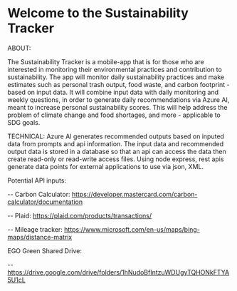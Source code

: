 # Welcome to the Sustainability Tracker

ABOUT:

The Sustainability Tracker is a mobile-app that is for those 
who are interested in monitoring their environmental practices 
and contribution to sustainability. The app will monitor daily 
sustainability practices and make estimates such as personal 
trash output, food waste, and carbon footprint - based on 
input data. It will combine input data with daily monitoring 
and weekly questions, in order to generate daily recommendations 
via Azure AI, meant to increase personal sustainability scores. 
This will help address the problem of climate change and food 
shortages, and more - applicable to SDG goals. 

TECHNICAL:
Azure AI generates recommended outputs based on inputed data 
from prompts and api information. The input data and recommended 
output data is stored in a database so that an api can access 
the data then create read-only or read-write access files. 
Using node express, rest apis generate data points for external 
applications to use via json, XML. 

Potential API inputs: 

  -- Carbon Calculator: 
     https://developer.mastercard.com/carbon-calculator/documentation 

  -- Plaid: https://plaid.com/products/transactions/ 

  -- Mileage tracker: 
     https://www.microsoft.com/en-us/maps/bing-maps/distance-matrix 

EGO Green Shared Drive:

  -- https://drive.google.com/drive/folders/1hNudoBfIntzuWDUgyTQHONkFTYA5U1cL
